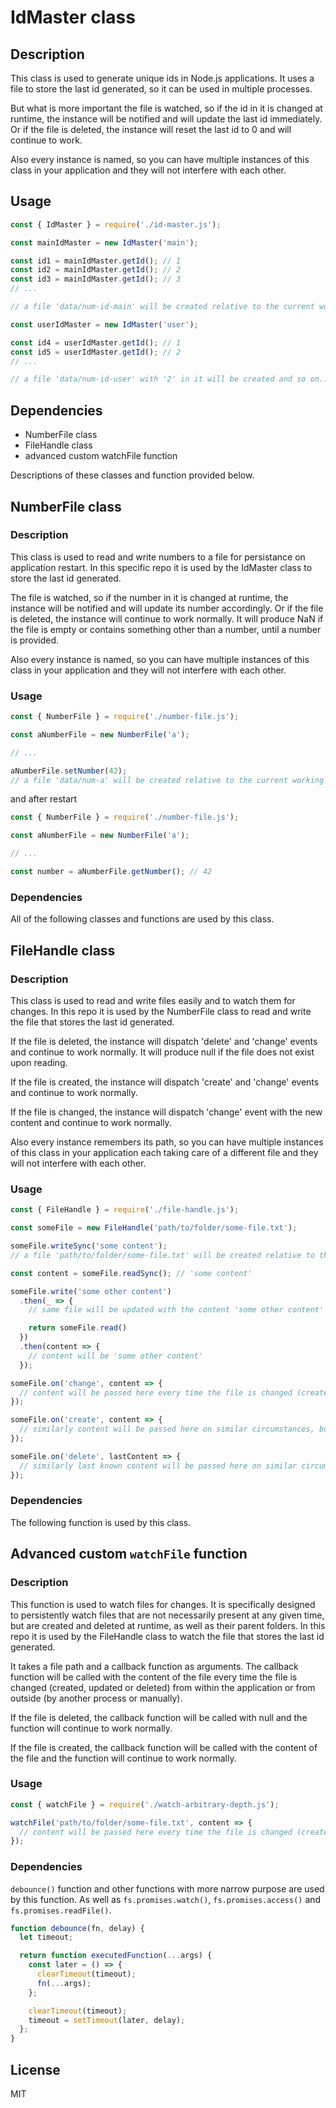 # IdMaster class

## Description

This class is used to generate unique ids in Node.js applications. It uses a file to store the last id generated, so it can be used in multiple processes. 

But what is more important the file is watched, so if the id in it is changed at runtime, the instance will be notified and will update the last id immediately. Or if the file is deleted, the instance will reset the last id to 0 and will continue to work.

Also every instance is named, so you can have multiple instances of this class in your application and they will not interfere with each other.

## Usage

```js
const { IdMaster } = require('./id-master.js');

const mainIdMaster = new IdMaster('main');

const id1 = mainIdMaster.getId(); // 1
const id2 = mainIdMaster.getId(); // 2
const id3 = mainIdMaster.getId(); // 3
// ...

// a file 'data/num-id-main' will be created relative to the current working directory with the content '3' at this point

const userIdMaster = new IdMaster('user');

const id4 = userIdMaster.getId(); // 1
const id5 = userIdMaster.getId(); // 2
// ...

// a file 'data/num-id-user' with '2' in it will be created and so on...
```

## Dependencies

- NumberFile class
- FileHandle class
- advanced custom watchFile function

Descriptions of these classes and function provided below.

## NumberFile class

### Description

This class is used to read and write numbers to a file for persistance on application restart. In this specific repo it is used by the IdMaster class to store the last id generated.

The file is watched, so if the number in it is changed at runtime, the instance will be notified and will update its number accordingly. Or if the file is deleted, the instance will continue to work normally. It will produce NaN if the file is empty or contains something other than a number, until a number is provided.

Also every instance is named, so you can have multiple instances of this class in your application and they will not interfere with each other.

### Usage

```js
const { NumberFile } = require('./number-file.js');

const aNumberFile = new NumberFile('a');

// ...

aNumberFile.setNumber(42); 
// a file 'data/num-a' will be created relative to the current working directory with the content '42' at this point
```

and after restart

```js
const { NumberFile } = require('./number-file.js');

const aNumberFile = new NumberFile('a');

// ...

const number = aNumberFile.getNumber(); // 42
```

### Dependencies

All of the following classes and functions are used by this class.

## FileHandle class

### Description

This class is used to read and write files easily and to watch them for changes. In this repo it is used by the NumberFile class to read and write the file that stores the last id generated.

If the file is deleted, the instance will dispatch 'delete' and 'change' events and continue to work normally. It will produce null if the file does not exist upon reading.

If the file is created, the instance will dispatch 'create' and 'change' events and continue to work normally.

If the file is changed, the instance will dispatch 'change' event with the new content and continue to work normally.

Also every instance remembers its path, so you can have multiple instances of this class in your application each taking care of a different file and they will not interfere with each other.

### Usage

```js
const { FileHandle } = require('./file-handle.js');

const someFile = new FileHandle('path/to/folder/some-file.txt');

someFile.writeSync('some content');
// a file 'path/to/folder/some-file.txt' will be created relative to the current working directory with the content 'some content' at this point

const content = someFile.readSync(); // 'some content'

someFile.write('some other content')
  .then(_ => {
    // same file will be updated with the content 'some other content' asynchronously

    return someFile.read()
  })
  .then(content => {
    // content will be 'some other content'
  });
```

```js
someFile.on('change', content => {
  // content will be passed here every time the file is changed (created, updated or deleted) with this instance methods or from outside of the application (by another process or manually)
});

someFile.on('create', content => {
  // similarly content will be passed here on similar circumstances, but only when the file is created
});

someFile.on('delete', lastContent => {
  // similarly last known content will be passed here on similar circumstances, but only when the file is deleted
});
```

### Dependencies

The following function is used by this class.

## Advanced custom `watchFile` function

### Description

This function is used to watch files for changes. It is specifically designed to persistently watch files that are not necessarily present at any given time, but are created and deleted at runtime, as well as their parent folders. In this repo it is used by the FileHandle class to watch the file that stores the last id generated.

It takes a file path and a callback function as arguments. The callback function will be called with the content of the file every time the file is changed (created, updated or deleted) from within the application or from outside (by another process or manually).

If the file is deleted, the callback function will be called with null and the function will continue to work normally.

If the file is created, the callback function will be called with the content of the file and the function will continue to work normally.

### Usage

```js
const { watchFile } = require('./watch-arbitrary-depth.js');

watchFile('path/to/folder/some-file.txt', content => {
  // content will be passed here every time the file is changed (created, updated or deleted) 
});
```

### Dependencies

`debounce()` function and other functions with more narrow purpose are used by this function. As well as `fs.promises.watch()`, `fs.promises.access()` and `fs.promises.readFile()`.

```js
function debounce(fn, delay) {
  let timeout;

  return function executedFunction(...args) {
    const later = () => {
      clearTimeout(timeout);
      fn(...args);
    };

    clearTimeout(timeout);
    timeout = setTimeout(later, delay);
  };
}
```

## License

MIT
